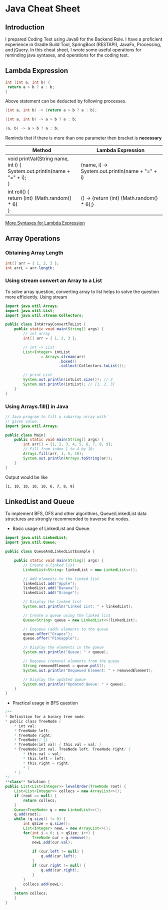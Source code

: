 # Java Cheat Sheet
##  Introduction
I prepared Coding Test using Java8 for the Backend Role. I have a proficient experience in Gradle Build Tool, SpringBoot (RESTAPI), JavaFx, Processing, and jQuery.
In this cheat sheet, I wrote some useful operations for reminding java syntaxes, and operations for the coding test.  
## Lambda Expression

```java
int (int a, int b) {
 return a > b ? a : b;
}
```
Above statement can be deducted by following processes.
```java
(int a, int b) -> {return a > b ? a : b};
```

```java
(int a, int b) -> a > b ? a : b;
```

```java
(a, b) -> a > b ? a : b;
```
Reminds that if there is more than one parameter then bracket is **necessary**

| Method | Lambda Expression |
| ---- | ---- |
| void printVal(String name, int i) {<br>System.out.println(name + "=" + i);<br>} | (name, i) -> System.out.println(name + "=" + i) |
| int roll() {<br>return (int) (Math.random() * 6)<br>} | () -> {return (int) (Math.random() * 6);} |
[More Syntaxes for Lambda Expression](https://hstory0208.tistory.com/entry/Java%EC%9E%90%EB%B0%94-%EB%9E%8C%EB%8B%A4%EC%8B%9DLambda%EC%9D%B4%EB%9E%80-%EA%B7%B8%EB%A6%AC%EA%B3%A0-%EC%82%AC%EC%9A%A9%EB%B2%95)


## Array Operations
### Obtaining Array Length
```java
int[] arr = { 1, 2, 3 };
int arrL = arr.length;
```
### Using stream convert an Array to a List
To solve array question, converting array to list helps to solve the question more efficiently.
Using stream

```java
import java.util.Arrays;
import java.util.List;
import java.util.stream.Collectors;

public class IntArrayConvertToList {
    public static void main(String[] args) {
        // int array
        int[] arr = { 1, 2, 3 };

        // int -> List
        List<Integer> intList 
                = Arrays.stream(arr)
                        .boxed()
                        .collect(Collectors.toList());

        // print List
        System.out.println(intList.size()); // 3
        System.out.println(intList); // [1, 2, 3]
    }
}
```

### Using Arrays.fill() in Java
```java
// Java program to fill a subarray array with` 
// given value.`
import java.util.Arrays;

public class Main{
	public static void main(String[] args) {
		int arr[] = {1, 2, 3, 4, 5, 6, 7, 8, 9};
		// Fill from index 1 to 4 by 10;
		Arrays.fill(arr, 1, 5, 10);
		System.out.println(Arrays.toString(ar));
	}
}
```
Output would be like
```
[1, 10, 10, 10, 10, 6, 7, 8, 9]
```

## LinkedList and Queue

To implement BFS, DFS and other algorithms, Queue/LinkedList data structures are strongly recommended to traverse the nodes.


- Basic usage of LinkedList and Queue. 
```java
import java.util.LinkedList;
import java.util.Queue;

public class QueueAndLinkedListExample {

    public static void main(String[] args) {
        // Create a linked list
        LinkedList<String> linkedList = new LinkedList<>();

        // Add elements to the linked list
        linkedList.add("Apple");
        linkedList.add("Banana");
        linkedList.add("Orange");

        // Display the linked list
        System.out.println("Linked List: " + linkedList);

        // Create a queue using the linked list
        Queue<String> queue = new LinkedList<>(linkedList);

        // Enqueue (add) elements to the queue
        queue.offer("Grapes");
        queue.offer("Pineapple");

        // Display the elements in the queue
        System.out.println("Queue: " + queue);

        // Dequeue (remove) elements from the queue
        String removedElement = queue.poll();
        System.out.println("Dequeued Element: " + removedElement);

        // Display the updated queue
        System.out.println("Updated Queue: " + queue);
    }
}
```
- Practical usage in BFS question
```java
/**
* Definition for a binary tree node.
* public class TreeNode {
	* int val;
	* TreeNode left;
	* TreeNode right;
	* TreeNode() {}
	* TreeNode(int val) { this.val = val; }
	* TreeNode(int val, TreeNode left, TreeNode right) {
		* this.val = val;
		* this.left = left;
		* this.right = right;
		* }
	* }
*/
**class** Solution {
public List<List<Integer>> levelOrder(TreeNode root) {
	List<List<Integer>> collecs = new ArrayList<>();
	if (root == null) {
		return collecs;
	}
	Queue<TreeNode> q = new LinkedList<>();
	q.add(root);
	while (q.size() != 0) {
		int qSize = q.size();
		List<Integer> newL = new ArrayList<>();
		for(int i = 0; i < qSize; i++) {
			TreeNode cur = q.remove();
			newL.add(cur.val);
			
			if (cur.left != null) {
				q.add(cur.left);
			}
			if (cur.right != null) {
				q.add(cur.right);
			}
		}
		collecs.add(newL);
	}
	return collecs;
	}
}
```